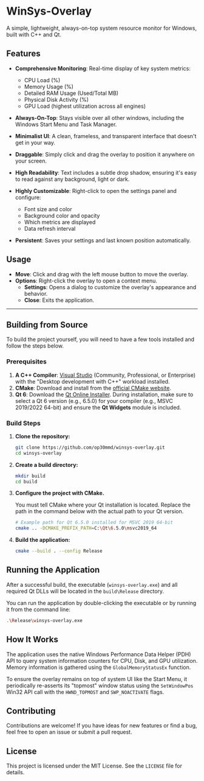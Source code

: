 # WinSys-Overlay

A simple, lightweight, always-on-top system resource monitor for Windows, built with C++ and Qt.



## Features

*   **Comprehensive Monitoring**: Real-time display of key system metrics:
    *   CPU Load (%)
    *   Memory Usage (%)
    *   Detailed RAM Usage (Used/Total MB)
    *   Physical Disk Activity (%)
    *   GPU Load (highest utilization across all engines)
*   **Always-On-Top**: Stays visible over all other windows, including the Windows Start Menu and Task Manager.
*   **Minimalist UI**: A clean, frameless, and transparent interface that doesn't get in your way.
*   **Draggable**: Simply click and drag the overlay to position it anywhere on your screen.
*   **High Readability**: Text includes a subtle drop shadow, ensuring it's easy to read against any background, light or dark.

*   **Highly Customizable**: Right-click to open the settings panel and configure:
    *   Font size and color
    *   Background color and opacity
    *   Which metrics are displayed
    *   Data refresh interval
*   **Persistent**: Saves your settings and last known position automatically.

## Usage

*   **Move**: Click and drag with the left mouse button to move the overlay.
*   **Options**: Right-click the overlay to open a context menu.
    *   **Settings**: Opens a dialog to customize the overlay's appearance and behavior.
    *   **Close**: Exits the application.

---

## Building from Source

To build the project yourself, you will need to have a few tools installed and follow the steps below.

### Prerequisites

1.  **A C++ Compiler**: [Visual Studio](https://visualstudio.microsoft.com/vs/community/) (Community, Professional, or Enterprise) with the "Desktop development with C++" workload installed.
2.  **CMake**: Download and install from the [official CMake website](https://cmake.org/download/).
3.  **Qt 6**: Download the [Qt Online Installer](https://www.qt.io/download-qt-installer). During installation, make sure to select a Qt 6 version (e.g., 6.5.0) for your compiler (e.g., MSVC 2019/2022 64-bit) and ensure the **Qt Widgets** module is included.

### Build Steps

1.  **Clone the repository:**
    ```sh
    git clone https://github.com/op30mmd/winsys-overlay.git
    cd winsys-overlay
    ```

2.  **Create a build directory:**
    ```sh
    mkdir build
    cd build
    ```

3.  **Configure the project with CMake.**
    
    You must tell CMake where your Qt installation is located. Replace the path in the command below with the actual path to your Qt version.

    ```sh
    # Example path for Qt 6.5.0 installed for MSVC 2019 64-bit
    cmake .. -DCMAKE_PREFIX_PATH=C:\Qt\6.5.0\msvc2019_64
    ```

4.  **Build the application:**
    ```sh
    cmake --build . --config Release
    ```

## Running the Application

After a successful build, the executable (`winsys-overlay.exe`) and all required Qt DLLs will be located in the `build\Release` directory.

You can run the application by double-clicking the executable or by running it from the command line:

```sh
.\Release\winsys-overlay.exe
```

## How It Works

The application uses the native Windows Performance Data Helper (PDH) API to query system information counters for CPU, Disk, and GPU utilization. Memory information is gathered using the `GlobalMemoryStatusEx` function.

To ensure the overlay remains on top of system UI like the Start Menu, it periodically re-asserts its "topmost" window status using the `SetWindowPos` Win32 API call with the `HWND_TOPMOST` and `SWP_NOACTIVATE` flags.

## Contributing

Contributions are welcome! If you have ideas for new features or find a bug, feel free to open an issue or submit a pull request.

## License

This project is licensed under the MIT License. See the `LICENSE` file for details.
